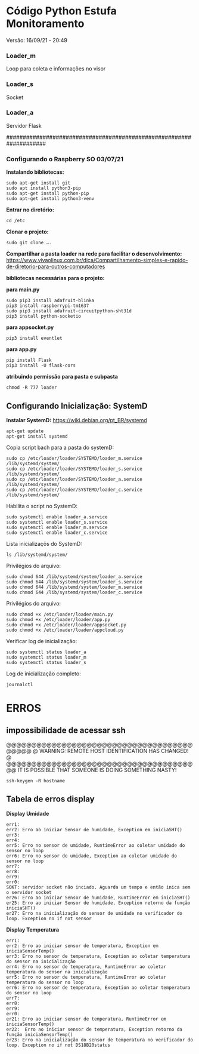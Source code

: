 # Código Python Estufa Monitoramento

Versão: 16/09/21 - 20:49
### Loader_m
Loop para coleta e informações no visor

### Loader_s

Socket
### Loader_a
Servidor Flask

####################################################################
### Configurando o Raspberry SO 03/07/21

**Instalando bibliotecas:**
```
sudo apt-get install git
sudo apt install python3-pip
sudo apt-get install python-pip
sudo apt-get install python3-venv
```


**Entrar no diretório:**

```
cd /etc
```

**Clonar o projeto:**
```
sudo git clone ….
```
**Compartilhar a pasta loader na rede para facilitar o desenvolvimento:**
https://www.vivaolinux.com.br/dica/Compartilhamento-simples-e-rapido-de-diretorio-para-outros-computadores

**bibliotecas necessárias para o projeto:**

**para main.py**
```
sudo pip3 install adafruit-blinka
pip3 install raspberrypi-tm1637
sudo pip3 install adafruit-circuitpython-sht31d
pip3 install python-socketio
```
**para appsocket.py**
```
pip3 install eventlet
```
**para app.py**
```
pip install Flask
pip3 install -U flask-cors
```


**atribuindo permissão para pasta e subpasta**
```
chmod -R 777 loader
```


## Configurando Inicialização: SystemD
**Instalar SystemD:** https://wiki.debian.org/pt_BR/systemd
```
apt-get update
apt-get install systemd
```
 
Copia script bach para a pasta do systemD: 
```
sudo cp /etc/loader/loader/SYSTEMD/loader_m.service /lib/systemd/system/ 
sudo cp /etc/loader/loader/SYSTEMD/loader_s.service /lib/systemd/system/ 
sudo cp /etc/loader/loader/SYSTEMD/loader_a.service /lib/systemd/system/ 
sudo cp /etc/loader/loader/SYSTEMD/loader_c.service /lib/systemd/system/ 
```

Habilita o script no SystemD: 
```
sudo systemctl enable loader_a.service
sudo systemctl enable loader_s.service
sudo systemctl enable loader_m.service
sudo systemctl enable loader_c.service
```

Lista inicializaçõs do SystemD:
``` 
ls /lib/systemd/system/
```
Privilégios do arquivo:
```
sudo chmod 644 /lib/systemd/system/loader_a.service 
sudo chmod 644 /lib/systemd/system/loader_s.service 
sudo chmod 644 /lib/systemd/system/loader_m.service 
sudo chmod 644 /lib/systemd/system/loader_c.service 
 ```
Privilégios do arquivo: 
```
sudo chmod +x /etc/loader/loader/main.py 
sudo chmod +x /etc/loader/loader/app.py 
sudo chmod +x /etc/loader/loader/appsocket.py 
sudo chmod +x /etc/loader/loader/appcloud.py 
 ```
 
Verificar log de inicialização:
```
sudo systemctl status loader_a
sudo systemctl status loader_m
sudo systemctl status loader_s
 ```
Log de inicialização completo:
```
journalctl
```


# ERROS

## impossibilidade de acessar ssh
@@@@@@@@@@@@@@@@@@@@@@@@@@@@@@@@@@@@@@@@@@
@    WARNING: REMOTE HOST IDENTIFICATION HAS CHANGED!     @
@@@@@@@@@@@@@@@@@@@@@@@@@@@@@@@@@@@@@@@
IT IS POSSIBLE THAT SOMEONE IS DOING SOMETHING NASTY!
```
ssh-keygen -R hostname
```


## Tabela de erros display

**Display Umidade**
```
err1: 
err2: Erro ao iniciar Sensor de humidade, Exception em iniciaSHT()
err3: 
err4:
err5: Erro no sensor de umidade, RuntimeError ao coletar umidade do sensor no loop
err6: Erro no sensor de umidade, Exception ao coletar umidade do sensor no loop
err7:
err8:
err9:
err0:
SOKT: servidor socket não inciado. Aguarda um tempo e então inica sem o servidor socket
er26: Erro ao iniciar Sensor de humidade, RuntimeError em iniciaSHT()
er25: Erro ao iniciar Sensor de humidade, Exception retorno da função iniciaSHT()
er27: Erro na inicialização do sensor de umidade no verificador do loop. Exception no if not sensor

```
**Display Temperatura**
```
err1: 
err2: Erro ao iniciar sensor de temperatura, Exception em iniciaSensorTemp()
err3: Erro no sensor de temperatura, Exception ao coletar temperatura do sensor na inicialização
err4: Erro no sensor de temperatura, RuntimeError ao coletar temperatura do sensor na inicialização
err5: Erro no sensor de temperatura, RuntimeError ao coletar temperatura do sensor no loop
err6: Erro no sensor de temperatura, Exception ao coletar temperatura do sensor no loop
err7:
err8:
err9:
err0:
er21: Erro ao iniciar sensor de temperatura, RuntimeError em iniciaSensorTemp()
er22:  Erro ao iniciar sensor de temperatura, Exception retorno da função iniciaSensorTemp()
er23: Erro na inicialização do sensor de temperatura no verificador do loop. Exception no if not DS18B20status
```
